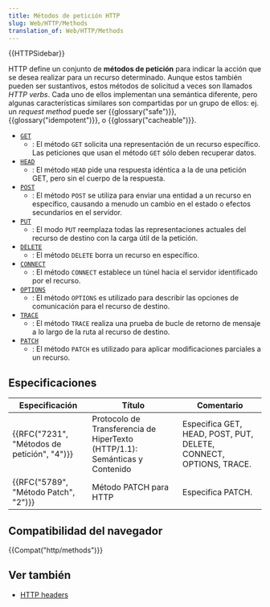 ```yaml
---
title: Métodos de petición HTTP
slug: Web/HTTP/Methods
translation_of: Web/HTTP/Methods
---
```


{{HTTPSidebar}}

HTTP define un conjunto de **métodos de petición** para indicar la acción que se desea realizar para un recurso determinado. Aunque estos también pueden ser sustantivos, estos métodos de solicitud a veces son llamados _HTTP verbs_. Cada uno de ellos implementan una semántica diferente, pero algunas características similares son compartidas por un grupo de ellos: ej. un _request method_ puede ser {{glossary("safe")}}, {{glossary("idempotent")}}, o {{glossary("cacheable")}}.

- [`GET`](/en-US/docs/Web/HTTP/Methods/GET)
  - : El método `GET` solicita una representación de un recurso específico. Las peticiones que usan el método `GET` sólo deben recuperar datos.
- [`HEAD`](/en-US/docs/Web/HTTP/Methods/HEAD)
  - : El método `HEAD` pide una respuesta idéntica a la de una petición GET, pero sin el cuerpo de la respuesta.
- [`POST`](/en-US/docs/Web/HTTP/Methods/POST)
  - : El método `POST` se utiliza para enviar una entidad a un recurso en específico, causando a menudo un cambio en el estado o efectos secundarios en el servidor.
- [`PUT`](/en-US/docs/Web/HTTP/Methods/PUT)
  - : El modo `PUT` reemplaza todas las representaciones actuales del recurso de destino con la carga útil de la petición.
- [`DELETE`](/en-US/docs/Web/HTTP/Methods/DELETE)
  - : El método `DELETE` borra un recurso en específico.
- [`CONNECT`](/en-US/docs/Web/HTTP/Methods/CONNECT)
  - : El método `CONNECT` establece un túnel hacia el servidor identificado por el recurso.
- [`OPTIONS`](/en-US/docs/Web/HTTP/Methods/OPTIONS)
  - : El método `OPTIONS` es utilizado para describir las opciones de comunicación para el recurso de destino.
- [`TRACE`](/en-US/docs/Web/HTTP/Methods/TRACE)
  - : El método `TRACE` realiza una prueba de bucle de retorno de mensaje a lo largo de la ruta al recurso de destino.
- [`PATCH`](/en-US/docs/Web/HTTP/Methods/PATCH)
  - : El método `PATCH` es utilizado para aplicar modificaciones parciales a un recurso.

## Especificaciones

| Especificación                                               | Título                                                                      | Comentario                                                        |
| ------------------------------------------------------------ | --------------------------------------------------------------------------- | ----------------------------------------------------------------- |
| {{RFC("7231", "Métodos de petición", "4")}} | Protocolo de Transferencia de HiperTexto (HTTP/1.1): Semánticas y Contenido | Especifica GET, HEAD, POST, PUT, DELETE, CONNECT, OPTIONS, TRACE. |
| {{RFC("5789", "Método Patch", "2")}}             | Método PATCH para HTTP                                                      | Especifica PATCH.                                                 |

## Compatibilidad del navegador

{{Compat("http/methods")}}

## Ver también

- [HTTP headers](/es/docs/Web/HTTP/Headers)
